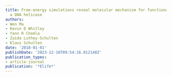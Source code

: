 ```yaml
---
title: Free-energy simulations reveal molecular mechanism for functional switch of
  a DNA helicase
authors:
- Wen Ma
- Kevin D Whitley
- Yann R Chemla
- Zaida Luthey-Schulten
- Klaus Schulten
date: '2018-01-01'
publishDate: '2023-12-16T09:54:16.012140Z'
publication_types:
- article-journal
publication: '*Elife*'
---
```

